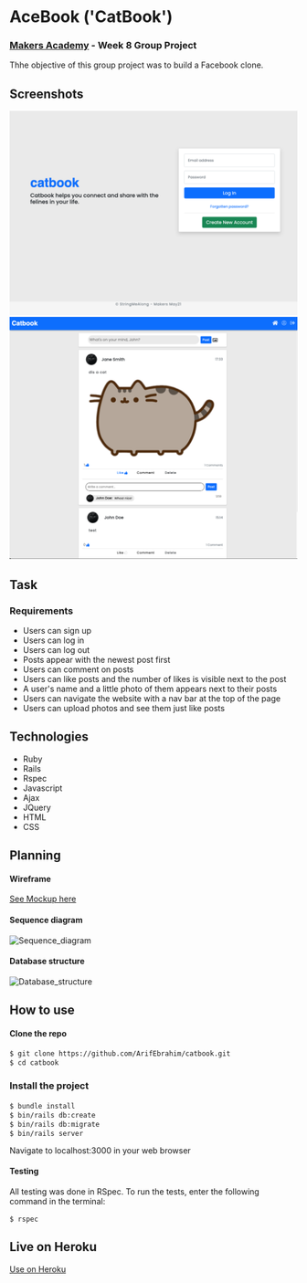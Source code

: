 # AceBook ('CatBook')
### [Makers Academy](http://www.makersacademy.com) - Week 8 Group Project

Thhe objective of this group project was to build a Facebook clone. 

## Screenshots

![home](./images/home.png)
![app](./images/app.png)

## Task

### Requirements 

- Users can sign up
- Users can log in
- Users can log out
- Posts appear with the newest post first
- Users can comment on posts
- Users can like posts and the number of likes is visible next to the post
- A user's name and a little photo of them appears next to their posts
- Users can navigate the website with a nav bar at the top of the page
- Users can upload photos and see them just like posts

## <a name="Technologies">Technologies</a>
* Ruby
* Rails
* Rspec
* Javascript
* Ajax
* JQuery
* HTML
* CSS

## Planning 

#### Wireframe
[See Mockup here](https://wireframe.cc/pro/pp/053781eeb458770)

#### Sequence diagram
![Sequence_diagram](https://user-images.githubusercontent.com/79845719/127606624-1241eaf8-4131-411d-8493-abe59e266cde.png)

#### Database structure
![Database_structure](https://user-images.githubusercontent.com/79845719/127606547-4cc63899-57e1-47ff-a9a6-3de4de94af4d.png)

## How to use

#### Clone the repo
```shell
$ git clone https://github.com/ArifEbrahim/catbook.git
$ cd catbook
```

### Install the project
``` shell
$ bundle install
$ bin/rails db:create
$ bin/rails db:migrate
$ bin/rails server 
```
Navigate to localhost:3000 in your web browser

#### Testing
All testing was done in RSpec. To run the tests, enter the following command in the terminal:
```shell
$ rspec
```

## <a name="Heroku">Live on Heroku</a>
[Use on Heroku](https://gentle-wave-85477.herokuapp.com/)